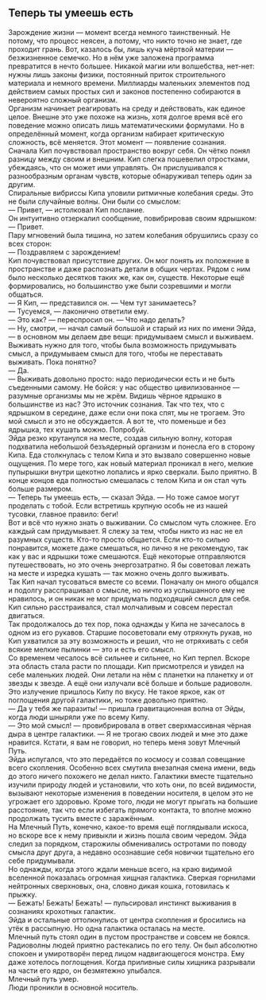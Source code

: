 ## Теперь ты умеешь есть

Зарождение жизни — момент всегда немного таинственный. Не потому, что процесс неясен, а потому, что никто точно не знает, где проходит грань. Вот, казалось бы, лишь куча мёртвой материи — безжизненное семечко. Но в нём уже заложена программа превратится в нечто большее. Никакой магии или волшебства, нет-нет: нужны лишь законы физики, постоянный приток строительного материала и немного времени. Миллиарды маленьких элементов под действием самых простых сил и законов постепенно собираются в невероятно сложный организм.  
Организм начинает реагировать на среду и действовать, как единое целое. Внешне это уже похоже на жизнь, хотя долгое время всё его поведение можно описать лишь математическими формулами. Но в определённый момент, когда организм набирает критическую сложность, всё меняется. Этот момент — появление сознания.  
Сначала Кип почувствовал пространство вокруг себя. Он чётко понял разницу между своим и внешним. Кип слегка пошевелил отростками, убеждаясь, что он может ими управлять. Он прислушивался к разнообразным органам чувств, которые обнаруживал теперь один за другим.  
Спиральные вибриссы Кипа уловили ритмичные колебания среды. Это не были случайные волны. Они были со смыслом:  
— Привет, — истолковал Кип послание.  
Он интуитивно отзеркалил сообщение, повибрировав своим ядрышком:  
— Привет.  
Пару мгновений была тишина, но затем колебания обрушились сразу со всех сторон:  
— Поздравляем с зарождением!  
Кип почувствовал присутствие других. Он мог понять их положение в пространстве и даже распознать детали в общих чертах. Рядом с ним было несколько десятков таких же, как он, существ. Некоторые ещё формировались, но большинство уже были созревшими и могли общаться.  
— Я Кип, — представился он. — Чем тут занимаетесь?  
— Тусуемся, — лаконично ответили ему.  
— Это как? — переспросил он. — Что надо делать?  
— Ну, смотри, — начал самый большой и старый из них по имени Эйда, — в основном мы делаем две вещи: придумываем смысл и выживаем. Выживать нужно для того, чтобы была возможность придумывать смысл, а придумываем смысл для того, чтобы не переставать выживать. Пока понятно?  
— Да.  
— Выживать довольно просто: надо периодически есть и не быть съеденными самому. Не бойся: у нас общество цивилизованное — разумные организмы мы не жрём. Видишь чёрное ядрышко в большинстве из нас? Это источник сознания. Так что тех, что с ядрышком в середине, даже если они пока спят, мы не трогаем. Это мой смысл и это не обсуждается. А вот те, что поменьше и без ядрышка, тех кушать можно. Попробуй.  
Эйда резко крутанулся на месте, создав сильную волну, которая подхватила небольшой безъядерный организм и понесла его в сторону Кипа. Еда столкнулась с телом Кипа и это вызвало совершенно новые ощущения. По мере того, как новый материал проникал в него, мелкие пупырышки внутри щекотно лопались и ярко сверкали. Было приятно. В конце концов еда полностью смешалась с телом Кипа и он стал чуть больше размером.  
— Теперь ты умеешь есть, — сказал Эйда. — Но тоже самое могут проделать с тобой. Если встретишь крупную особь не из нашей тусовки, главное правило: беги!  
Вот и всё что нужно знать о выживании. Со смыслом чуть сложнее. Его каждый сам придумывает. Я слежу за тем, чтобы никто из нас не ел разумных существ. Кто-то просто общается. Если кто-то сильно понравится, можете даже смешаться, но лично я не рекомендую, так как у вас и ядрышки тоже смешаются. Ещё некоторые отправляются путешествовать, но это очень энергозатратно. Я бы советовал лежать на месте и изредка кушать — так можно очень долго выживать.  
Так Кип начал тусоваться вместе со всеми. Поначалу он много общался и подолгу расспрашивал о смысле, но ничто из услышанного ему не нравилось, и он никак не мог придумать подходящий смысл для себя. Кип сильно расстраивался, стал молчаливым и совсем перестал двигаться.  
Так продолжалось до тех пор, пока однажды у Кипа не зачесалось в одном из его рукавов. Старшие посоветовали ему отряхнуть рукав, но Кип ухватился за эту возможность и решил, что не отряхивать с себя всякие мелкие пылинки — это и есть его смысл.  
Со временем чесалось всё сильнее и сильнее, но Кип терпел. Вскоре эта область стала расти по площади. Кип присмотрелся и увидел на себе маленьких людей. Они летали на нём с планетки на планетку и от звезды к звезде. А ещё они излучали всё больше и больше радиоволн. Это излучение пришлось Кипу по вкусу. Не такое яркое, как от поглощения другой галактики, но тоже довольно приятно.  
— Да у тебя же паразиты! — пришла гравитационная волна от Эйды, когда люди шныряли уже по всему Кипу.  
— Это мой смысл! — провибрировала в ответ сверхмассивная чёрная дыра в центре галактики. — Я не трогаю своих людей и мне это даже нравится. Кстати, я вам не говорил, но теперь меня зовут Млечный Путь.  
Эйда испугался, что это передаётся по космосу и созвал совещание всего скопления. Особенно всех смутила внезапная смена имени, ведь до этого ничего похожего не делал никто. Галактики вместе тщательно изучили природу людей и установили, что хоть они, по всей видимости, вызывают некоторые изменения в поведении носителя, в целом это не угрожает его здоровью. Кроме того, люди не могут прыгать на большие расстояние, так что если избегать прямого контакта, то вполне можно продолжать тусить вместе с заражённым.  
На Млечный Путь, конечно, какое-то время ещё поглядывали искоса, но вскоре все к нему привыкли и жизнь пошла своим чередом. Эйда следил за порядком, старожилы обменивались остротами по поводу смысла друг друга, а недавно осознавшие себя новички тщательно его себе придумывали.  
Но однажды, когда этого ждали меньше всего, на краю видимой вселенной показалась огромная хищная галактика. Сверкая горнилами нейтронных сверхновых, она, словно дикая кошка, готовилась к прыжку.  
— Бежать! Бежать! Бежать! — пульсировал инстинкт выживания в сознаниях крохотных галактик.  
Эйда и остальные оттолкнулись от центра скопления и бросились на утёк в рассыпную. Но одна галактика осталась на месте.  
Млечный путь стоял один в пустом пространстве и совсем не боялся. Радиоволны людей приятно растекались по его телу. Он был абсолютно спокоен и умиротворён перед лицом надвигающегося монстра. Ему даже хотелось поглощения. Когда приливные силы хищника разрывали на части его ядро, он безмятежно улыбался.  
Млечный путь умер.  
Люди проникли в основной носитель. 